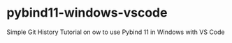 # pybind11-windows-vscode
Simple Git History Tutorial on ow to use Pybind 11 in Windows with VS Code
